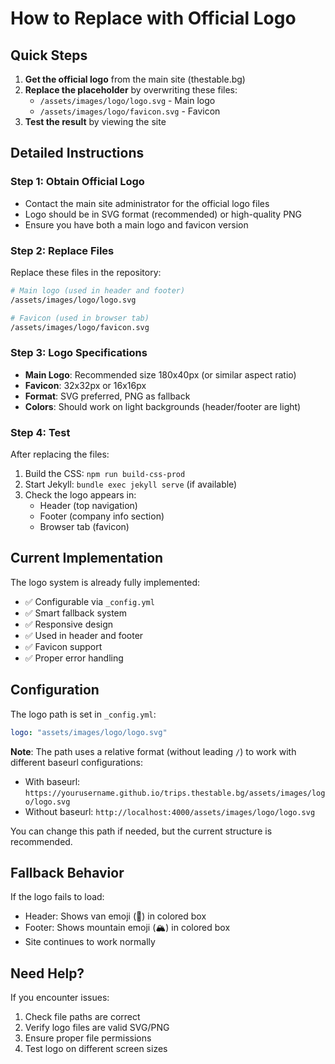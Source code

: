 # How to Replace with Official Logo

## Quick Steps

1. **Get the official logo** from the main site (thestable.bg)
2. **Replace the placeholder** by overwriting these files:
   - `/assets/images/logo/logo.svg` - Main logo
   - `/assets/images/logo/favicon.svg` - Favicon
3. **Test the result** by viewing the site

## Detailed Instructions

### Step 1: Obtain Official Logo
- Contact the main site administrator for the official logo files
- Logo should be in SVG format (recommended) or high-quality PNG
- Ensure you have both a main logo and favicon version

### Step 2: Replace Files
Replace these files in the repository:

```bash
# Main logo (used in header and footer)
/assets/images/logo/logo.svg

# Favicon (used in browser tab)
/assets/images/logo/favicon.svg
```

### Step 3: Logo Specifications
- **Main Logo**: Recommended size 180x40px (or similar aspect ratio)
- **Favicon**: 32x32px or 16x16px
- **Format**: SVG preferred, PNG as fallback
- **Colors**: Should work on light backgrounds (header/footer are light)

### Step 4: Test
After replacing the files:
1. Build the CSS: `npm run build-css-prod`
2. Start Jekyll: `bundle exec jekyll serve` (if available)
3. Check the logo appears in:
   - Header (top navigation)
   - Footer (company info section)
   - Browser tab (favicon)

## Current Implementation

The logo system is already fully implemented:
- ✅ Configurable via `_config.yml`
- ✅ Smart fallback system
- ✅ Responsive design
- ✅ Used in header and footer
- ✅ Favicon support
- ✅ Proper error handling

## Configuration

The logo path is set in `_config.yml`:
```yaml
logo: "assets/images/logo/logo.svg"
```

**Note**: The path uses a relative format (without leading `/`) to work with different baseurl configurations:
- With baseurl: `https://yourusername.github.io/trips.thestable.bg/assets/images/logo/logo.svg`
- Without baseurl: `http://localhost:4000/assets/images/logo/logo.svg`

You can change this path if needed, but the current structure is recommended.

## Fallback Behavior

If the logo fails to load:
- Header: Shows van emoji (🚐) in colored box
- Footer: Shows mountain emoji (🏔️) in colored box
- Site continues to work normally

## Need Help?

If you encounter issues:
1. Check file paths are correct
2. Verify logo files are valid SVG/PNG
3. Ensure proper file permissions
4. Test logo on different screen sizes